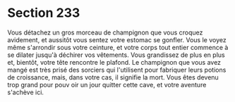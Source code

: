 # Section 233

Vous détachez un gros morceau de champignon que vous croquez avidement, et aussitôt
vous sentez votre estomac se gonfler. Vous le voyez même s'arrondir sous votre ceinture,
et votre corps tout entier commence à se dilater jusqu'à déchirer vos vêtements. Vous
grandissez de plus en plus et, bientôt, votre tête rencontre le plafond. Le champignon que
vous avez mangé est très prisé des sorciers qui l'utilisent pour fabriquer leurs potions de
croissance, mais, dans votre cas, il signifie la mort. Vous êtes devenu trop grand pour
pouv oir un jour quitter cette cave, et votre aventure s'achève ici.